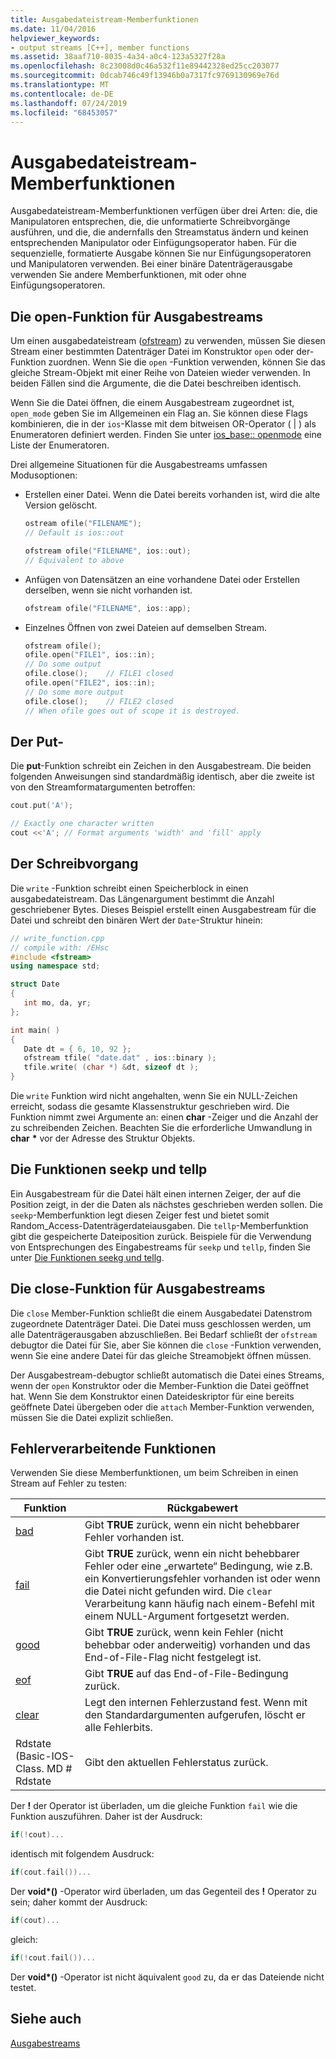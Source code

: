 ```yaml
---
title: Ausgabedateistream-Memberfunktionen
ms.date: 11/04/2016
helpviewer_keywords:
- output streams [C++], member functions
ms.assetid: 38aaf710-8035-4a34-a0c4-123a5327f28a
ms.openlocfilehash: 8c23008d0c46a532f11e89442328ed25cc203077
ms.sourcegitcommit: 0dcab746c49f13946b0a7317fc9769130969e76d
ms.translationtype: MT
ms.contentlocale: de-DE
ms.lasthandoff: 07/24/2019
ms.locfileid: "68453057"
---
```

# <a name="output-file-stream-member-functions"></a>Ausgabedateistream-Memberfunktionen

Ausgabedateistream-Memberfunktionen verfügen über drei Arten: die, die Manipulatoren entsprechen, die, die unformatierte Schreibvorgänge ausführen, und die, die andernfalls den Streamstatus ändern und keinen entsprechenden Manipulator oder Einfügungsoperator haben. Für die sequenzielle, formatierte Ausgabe können Sie nur Einfügungsoperatoren und Manipulatoren verwenden. Bei einer binäre Datenträgerausgabe verwenden Sie andere Memberfunktionen, mit oder ohne Einfügungsoperatoren.

## <a name="the-open-function-for-output-streams"></a>Die open-Funktion für Ausgabestreams

Um einen ausgabedateistream ([ofstream](../standard-library/basic-ofstream-class.md)) zu verwenden, müssen Sie diesen Stream einer bestimmten Datenträger Datei im Konstruktor `open` oder der-Funktion zuordnen. Wenn Sie die `open` -Funktion verwenden, können Sie das gleiche Stream-Objekt mit einer Reihe von Dateien wieder verwenden. In beiden Fällen sind die Argumente, die die Datei beschreiben identisch.

Wenn Sie die Datei öffnen, die einem Ausgabestream zugeordnet ist, `open_mode` geben Sie im Allgemeinen ein Flag an. Sie können diese Flags kombinieren, die in der `ios`-Klasse mit dem bitweisen OR-Operator ( &#124; ) als Enumeratoren definiert werden. Finden Sie unter [ios_base:: openmode](../standard-library/ios-base-class.md#openmode) eine Liste der Enumeratoren.

Drei allgemeine Situationen für die Ausgabestreams umfassen Modusoptionen:

- Erstellen einer Datei. Wenn die Datei bereits vorhanden ist, wird die alte Version gelöscht.

   ```cpp
   ostream ofile("FILENAME");
   // Default is ios::out

   ofstream ofile("FILENAME", ios::out);
   // Equivalent to above
   ```

- Anfügen von Datensätzen an eine vorhandene Datei oder Erstellen derselben, wenn sie nicht vorhanden ist.

   ```cpp
   ofstream ofile("FILENAME", ios::app);
   ```

- Einzelnes Öffnen von zwei Dateien auf demselben Stream.

   ```cpp
   ofstream ofile();
   ofile.open("FILE1", ios::in);
   // Do some output
   ofile.close();    // FILE1 closed
   ofile.open("FILE2", ios::in);
   // Do some more output
   ofile.close();    // FILE2 closed
   // When ofile goes out of scope it is destroyed.
   ```

## <a name="the-put"></a>Der Put-

Die **put**-Funktion schreibt ein Zeichen in den Ausgabestream. Die beiden folgenden Anweisungen sind standardmäßig identisch, aber die zweite ist von den Streamformatargumenten betroffen:

```cpp
cout.put('A');

// Exactly one character written
cout <<'A'; // Format arguments 'width' and 'fill' apply
```

## <a name="the-write"></a>Der Schreibvorgang

Die `write` -Funktion schreibt einen Speicherblock in einen ausgabedateistream. Das Längenargument bestimmt die Anzahl geschriebener Bytes. Dieses Beispiel erstellt einen Ausgabestream für die Datei und schreibt den binären Wert der `Date`-Struktur hinein:

```cpp
// write_function.cpp
// compile with: /EHsc
#include <fstream>
using namespace std;

struct Date
{
   int mo, da, yr;
};

int main( )
{
   Date dt = { 6, 10, 92 };
   ofstream tfile( "date.dat" , ios::binary );
   tfile.write( (char *) &dt, sizeof dt );
}
```

Die `write` Funktion wird nicht angehalten, wenn Sie ein NULL-Zeichen erreicht, sodass die gesamte Klassenstruktur geschrieben wird. Die Funktion nimmt zwei Argumente an: einen **char** -Zeiger und die Anzahl der zu schreibenden Zeichen. Beachten Sie die erforderliche Umwandlung in **char** <strong>\*</strong> vor der Adresse des Struktur Objekts.

## <a name="the-seekp-and-tellp-functions"></a>Die Funktionen seekp und tellp

Ein Ausgabestream für die Datei hält einen internen Zeiger, der auf die Position zeigt, in der die Daten als nächstes geschrieben werden sollen. Die `seekp`-Memberfunktion legt diesen Zeiger fest und bietet somit Random_Access-Datenträgerdateiausgaben. Die `tellp`-Memberfunktion gibt die gespeicherte Dateiposition zurück. Beispiele für die Verwendung von Entsprechungen des Eingabestreams für `seekp` und `tellp`, finden Sie unter [Die Funktionen seekg und tellg](../standard-library/input-stream-member-functions.md).

## <a name="the-close-function-for-output-streams"></a>Die close-Funktion für Ausgabestreams

Die `close` Member-Funktion schließt die einem Ausgabedatei Datenstrom zugeordnete Datenträger Datei. Die Datei muss geschlossen werden, um alle Datenträgerausgaben abzuschließen. Bei Bedarf schließt der `ofstream` debugtor die Datei für Sie, aber Sie können die `close` -Funktion verwenden, wenn Sie eine andere Datei für das gleiche Streamobjekt öffnen müssen.

Der Ausgabestream-debugtor schließt automatisch die Datei eines Streams, wenn der `open` Konstruktor oder die Member-Funktion die Datei geöffnet hat. Wenn Sie dem Konstruktor einen Dateideskriptor für eine bereits geöffnete Datei übergeben oder die `attach` Member-Funktion verwenden, müssen Sie die Datei explizit schließen.

## <a name="vclrferrorprocessingfunctionsanchor10"></a> Fehlerverarbeitende Funktionen

Verwenden Sie diese Memberfunktionen, um beim Schreiben in einen Stream auf Fehler zu testen:

|Funktion|Rückgabewert|
|--------------|------------------|
|[bad](basic-ios-class.md#bad)|Gibt **TRUE** zurück, wenn ein nicht behebbarer Fehler vorhanden ist.|
|[fail](basic-ios-class.md#fail)|Gibt **TRUE** zurück, wenn ein nicht behebbarer Fehler oder eine „erwartete“ Bedingung, wie z.B. ein Konvertierungsfehler vorhanden ist oder wenn die Datei nicht gefunden wird. Die `clear` Verarbeitung kann häufig nach einem-Befehl mit einem NULL-Argument fortgesetzt werden.|
|[good](basic-ios-class.md#good)|Gibt **TRUE** zurück, wenn kein Fehler (nicht behebbar oder anderweitig) vorhanden und das End-of-File-Flag nicht festgelegt ist.|
|[eof](basic-ios-class.md#eof)|Gibt **TRUE** auf das End-of-File-Bedingung zurück.|
|[clear](basic-ios-class.md#clear)|Legt den internen Fehlerzustand fest. Wenn mit den Standardargumenten aufgerufen, löscht er alle Fehlerbits.|
|Rdstate (Basic-IOS-Class. MD # Rdstate|Gibt den aktuellen Fehlerstatus zurück.|

Der **!** der Operator ist überladen, um die gleiche Funktion `fail` wie die Funktion auszuführen. Daher ist der Ausdruck:

```cpp
if(!cout)...
```

identisch mit folgendem Ausdruck:

```cpp
if(cout.fail())...
```

Der **void\*()** -Operator wird überladen, um das Gegenteil des **!** Operator zu sein; daher kommt der Ausdruck:

```cpp
if(cout)...
```

gleich:

```cpp
if(!cout.fail())...
```

Der **void\*()** -Operator ist nicht äquivalent `good` zu, da er das Dateiende nicht testet.

## <a name="see-also"></a>Siehe auch

[Ausgabestreams](../standard-library/output-streams.md)
